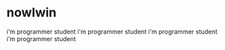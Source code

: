 # nowIwin
i'm programmer student
i'm programmer student
i'm programmer student
i'm programmer student
